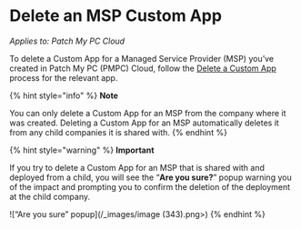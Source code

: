 # Delete an MSP Custom App

_Applies to: Patch My PC Cloud_

To delete a Custom App for a Managed Service Provider (MSP) you’ve created in Patch My PC (PMPC) Cloud, follow the [Delete a Custom App](../../custom-apps/delete-a-custom-app.md) process for the relevant app.

{% hint style="info" %}
**Note**

You can only delete a Custom App for an MSP from the company where it was created. Deleting a Custom App for an MSP automatically deletes it from any child companies it is shared with.
{% endhint %}

{% hint style="warning" %}
**Important**

If you try to delete a Custom App for an MSP that is shared with and deployed from a child, you will see the “**Are you sure?**” popup warning you of the impact and prompting you to confirm the deletion of the deployment at the child company.

!\[“Are you sure” popup]\(/\_images/image (343).png>)
{% endhint %}
